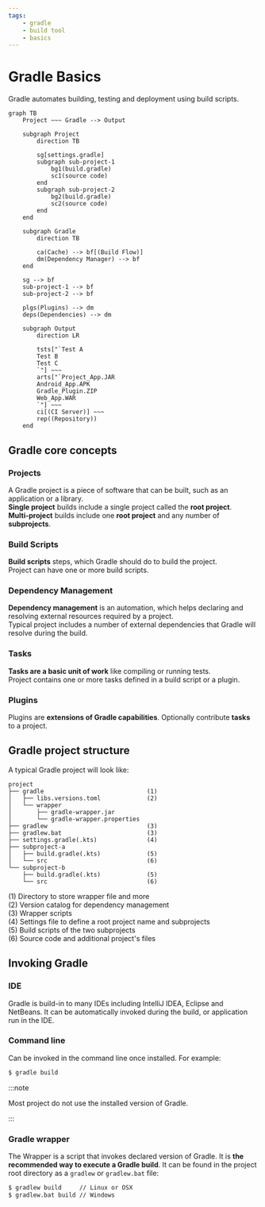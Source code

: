```yaml
---
tags:
    - gradle
    - build tool
    - basics
---
```


# Gradle Basics

Gradle automates building, testing and deployment using build scripts.
```mermaid
graph TB
    Project ~~~ Gradle --> Output

    subgraph Project
        direction TB

        sg[settings.gradle]
        subgraph sub-project-1
            bg1(build.gradle)
            sc1(source code)
        end
        subgraph sub-project-2
            bg2(build.gradle)
            sc2(source code)
        end
    end

    subgraph Gradle
        direction TB

        ca(Cache) --> bf[(Build Flow)]
        dm(Dependency Manager) --> bf
    end

    sg --> bf
    sub-project-1 --> bf
    sub-project-2 --> bf

    plgs(Plugins) --> dm
    deps(Dependencies) --> dm

    subgraph Output
        direction LR

        tsts["`Test A
        Test B
        Test C
        `"] ~~~
        arts["`Project_App.JAR
        Android_App.APK
        Gradle_Plugin.ZIP
        Web_App.WAR
        `"] ~~~
        ci[(CI Server)] ~~~
        rep((Repository))
    end
```

## Gradle core concepts

### Projects

A Gradle project is a piece of software that can be built, such as an application or a library.  
**Single project** builds include a single project called the **root project**.  
**Multi-project** builds include one **root project** and any number of **subprojects**.

### Build Scripts

**Build scripts** steps, which Gradle should do to build the project.  
Project can have one or more build scripts.

### Dependency Management

**Dependency management** is an automation, which helps declaring and resolving external resources required by a project.  
Typical project includes a number of external dependencies that Gradle will resolve during the build.

### Tasks

**Tasks are a basic unit of work** like compiling or running tests.  
Project contains one or more tasks defined in a build script or a plugin.

### Plugins

Plugins are **extensions of Gradle capabilities**. Optionally contribute **tasks** to a project.

## Gradle project structure

A typical Gradle project will look like:
```
project
├── gradle                             (1)
│   ├── libs.versions.toml             (2) 
│   └── wrapper
│       ├── gradle-wrapper.jar
│       └── gradle-wrapper.properties
├── gradlew                            (3) 
├── gradlew.bat                        (3) 
├── settings.gradle(.kts)              (4) 
├── subproject-a
│   ├── build.gradle(.kts)             (5) 
│   └── src                            (6) 
└── subproject-b
    ├── build.gradle(.kts)             (5) 
    └── src                            (6) 
```

(1) Directory to store wrapper file and more  
(2) Version catalog for dependency management  
(3) Wrapper scripts  
(4) Settings file to define a root project name and subprojects  
(5) Build scripts of the two subprojects  
(6) Source code and additional project's files

## Invoking Gradle

### IDE

Gradle is build-in to many IDEs including IntelliJ IDEA, Eclipse and NetBeans.
It can be automatically invoked during the build, or application run in the IDE.

### Command line

Can be invoked in the command line once installed. For example:
```bash
$ gradle build
```

:::note

Most project do not use the installed version of Gradle.

:::

### Gradle wrapper

The Wrapper is a script that invokes declared version of Gradle.
It is **the recommended way to execute a Gradle build**.
It can be found in the project root directory as a `gradlew` or `gradlew.bat` file:
```bash
$ gradlew build     // Linux or OSX
$ gradlew.bat build // Windows
```

